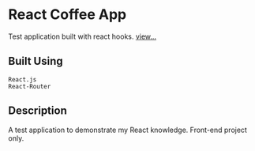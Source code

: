 # React Coffee App

Test application built with react hooks.
[view...](http://coffee.web-development2020.com/)

## Built Using
    React.js
    React-Router

## Description

A test application to demonstrate my React knowledge.
Front-end project only.
